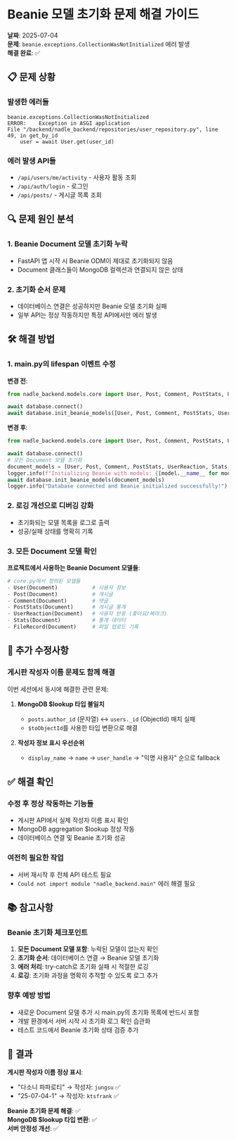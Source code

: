 # Beanie 모델 초기화 문제 해결 가이드

**날짜**: 2025-07-04  
**문제**: `beanie.exceptions.CollectionWasNotInitialized` 에러 발생  
**해결 완료**: ✅  

## 📋 문제 상황

### 발생한 에러들
```
beanie.exceptions.CollectionWasNotInitialized
ERROR:    Exception in ASGI application
File "/backend/nadle_backend/repositories/user_repository.py", line 49, in get_by_id
    user = await User.get(user_id)
```

### 에러 발생 API들
- `/api/users/me/activity` - 사용자 활동 조회
- `/api/auth/login` - 로그인
- `/api/posts/` - 게시글 목록 조회

## 🔍 문제 원인 분석

### 1. Beanie Document 모델 초기화 누락
- FastAPI 앱 시작 시 Beanie ODM이 제대로 초기화되지 않음
- Document 클래스들이 MongoDB 컬렉션과 연결되지 않은 상태

### 2. 초기화 순서 문제
- 데이터베이스 연결은 성공하지만 Beanie 모델 초기화 실패
- 일부 API는 정상 작동하지만 특정 API에서만 에러 발생

## 🛠️ 해결 방법

### 1. main.py의 lifespan 이벤트 수정

**변경 전**:
```python
from nadle_backend.models.core import User, Post, Comment, PostStats, UserReaction, Stats, FileRecord

await database.connect()
await database.init_beanie_models([User, Post, Comment, PostStats, UserReaction, Stats, FileRecord])
```

**변경 후**:
```python
from nadle_backend.models.core import User, Post, Comment, PostStats, UserReaction, Stats, FileRecord

await database.connect()
# 모든 Document 모델 초기화
document_models = [User, Post, Comment, PostStats, UserReaction, Stats, FileRecord]
logger.info(f"Initializing Beanie with models: {[model.__name__ for model in document_models]}")
await database.init_beanie_models(document_models)
logger.info("Database connected and Beanie initialized successfully!")
```

### 2. 로깅 개선으로 디버깅 강화
- 초기화되는 모델 목록을 로그로 출력
- 성공/실패 상태를 명확히 기록

### 3. 모든 Document 모델 확인

**프로젝트에서 사용하는 Beanie Document 모델들**:
```python
# core.py에서 정의된 모델들
- User(Document)           # 사용자 정보
- Post(Document)           # 게시글
- Comment(Document)        # 댓글
- PostStats(Document)      # 게시글 통계
- UserReaction(Document)   # 사용자 반응 (좋아요/북마크)
- Stats(Document)          # 통계 데이터
- FileRecord(Document)     # 파일 업로드 기록
```

## 🔧 추가 수정사항

### 게시판 작성자 이름 문제도 함께 해결
이번 세션에서 동시에 해결한 관련 문제:

1. **MongoDB $lookup 타입 불일치**
   - `posts.author_id` (문자열) ↔ `users._id` (ObjectId) 매치 실패
   - `$toObjectId`를 사용한 타입 변환으로 해결

2. **작성자 정보 표시 우선순위**
   - `display_name` → `name` → `user_handle` → "익명 사용자" 순으로 fallback

## ✅ 해결 확인

### 수정 후 정상 작동하는 기능들
- 게시판 API에서 실제 작성자 이름 표시 확인
- MongoDB aggregation $lookup 정상 작동
- 데이터베이스 연결 및 Beanie 초기화 성공

### 여전히 필요한 작업
- 서버 재시작 후 전체 API 테스트 필요
- `Could not import module "nadle_backend.main"` 에러 해결 필요

## 📚 참고사항

### Beanie 초기화 체크포인트
1. **모든 Document 모델 포함**: 누락된 모델이 없는지 확인
2. **초기화 순서**: 데이터베이스 연결 → Beanie 모델 초기화
3. **에러 처리**: try-catch로 초기화 실패 시 적절한 로깅
4. **로깅**: 초기화 과정을 명확히 추적할 수 있도록 로그 추가

### 향후 예방 방법
- 새로운 Document 모델 추가 시 main.py의 초기화 목록에 반드시 포함
- 개발 환경에서 서버 시작 시 초기화 로그 확인 습관화
- 테스트 코드에서 Beanie 초기화 상태 검증 추가

## 🎯 결과

**게시판 작성자 이름 정상 표시**:
- "다소니 파파로티" → 작성자: `jungsu` ✅
- "25-07-04-1" → 작성자: `ktsfrank` ✅

**Beanie 초기화 문제 해결**: ✅  
**MongoDB $lookup 타입 변환**: ✅  
**서버 안정성 개선**: ✅